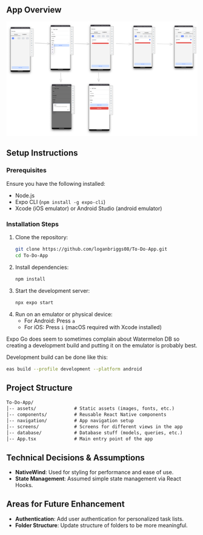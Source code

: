 ## App Overview
![image](https://raw.githubusercontent.com/loganbriggs08/To-Do-App/refs/heads/main/assets/structure.png)

## Setup Instructions
### Prerequisites
Ensure you have the following installed:
- Node.js 
- Expo CLI (`npm install -g expo-cli`)
- Xcode (iOS emulator) or Android Studio (android emulator)

### Installation Steps
1. Clone the repository:
   ```sh
   git clone https://github.com/loganbriggs08/To-Do-App.git
   cd To-Do-App
   ```
2. Install dependencies:
   ```sh
   npm install
   ```
3. Start the development server:
   ```sh
   npx expo start
   ```
4. Run on an emulator or physical device:
   - For Android: Press `a`
   - For iOS: Press `i` (macOS required with Xcode installed)

Expo Go does seem to sometimes complain about Watermelon DB so creating a development build and putting it on the emulator is probably best.

Development build can be done like this:
```sh 
eas build --profile development --platform android
```

## Project Structure
```
To-Do-App/
│-- assets/              # Static assets (images, fonts, etc.)
│-- components/          # Reusable React Native components
│-- navigation/          # App navigation setup
│-- screens/             # Screens for different views in the app
│-- database/            # Database stuff (models, queries, etc.)
│-- App.tsx              # Main entry point of the app
```

## Technical Decisions & Assumptions
- **NativeWind**: Used for styling for performance and ease of use.
- **State Management**: Assumed simple state management via React Hooks.

## Areas for Future Enhancement
- **Authentication**: Add user authentication for personalized task lists.
- **Folder Structure**: Update structure of folders to be more meaningful.


